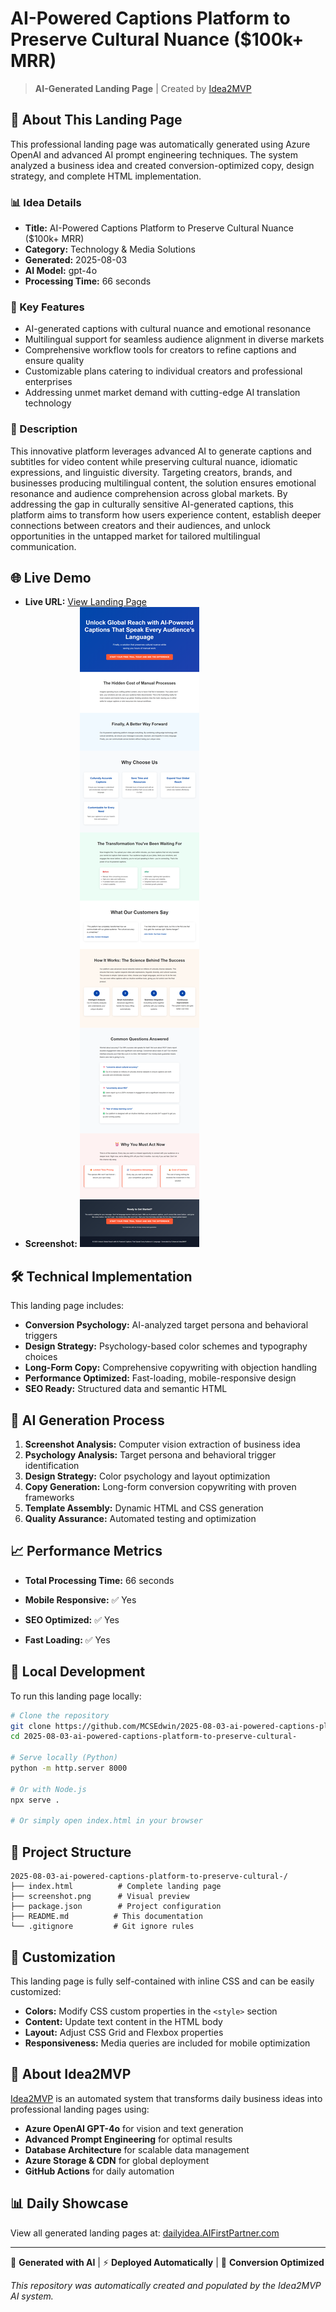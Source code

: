 # AI-Powered Captions Platform to Preserve Cultural Nuance ($100k+ MRR)

> **AI-Generated Landing Page** | Created by [Idea2MVP](https://github.com/MCSEdwin/Idea2MVP)

## 🚀 About This Landing Page

This professional landing page was automatically generated using Azure OpenAI and advanced AI prompt engineering techniques. The system analyzed a business idea and created conversion-optimized copy, design strategy, and complete HTML implementation.

### 📊 Idea Details

- **Title:** AI-Powered Captions Platform to Preserve Cultural Nuance ($100k+ MRR)
- **Category:** Technology & Media Solutions
- **Generated:** 2025-08-03
- **AI Model:** gpt-4o
- **Processing Time:** 66 seconds

### 🎯 Key Features

- AI-generated captions with cultural nuance and emotional resonance
- Multilingual support for seamless audience alignment in diverse markets
- Comprehensive workflow tools for creators to refine captions and ensure quality
- Customizable plans catering to individual creators and professional enterprises
- Addressing unmet market demand with cutting-edge AI translation technology

### 📝 Description

This innovative platform leverages advanced AI to generate captions and subtitles for video content while preserving cultural nuance, idiomatic expressions, and linguistic diversity. Targeting creators, brands, and businesses producing multilingual content, the solution ensures emotional resonance and audience comprehension across global markets. By addressing the gap in culturally sensitive AI-generated captions, this platform aims to transform how users experience content, establish deeper connections between creators and their audiences, and unlock opportunities in the untapped market for tailored multilingual communication.

## 🌐 Live Demo

- **Live URL:** [View Landing Page](https://dailyidea.AIFirstPartner.com/daily-ideas/2025-08-03/index.html)
- **Screenshot:** ![Landing Page Preview](./screenshot.png)

## 🛠️ Technical Implementation

This landing page includes:

- **Conversion Psychology:** AI-analyzed target persona and behavioral triggers
- **Design Strategy:** Psychology-based color schemes and typography choices
- **Long-Form Copy:** Comprehensive copywriting with objection handling
- **Performance Optimized:** Fast-loading, mobile-responsive design
- **SEO Ready:** Structured data and semantic HTML

## 🤖 AI Generation Process

1. **Screenshot Analysis:** Computer vision extraction of business idea
2. **Psychology Analysis:** Target persona and behavioral trigger identification
3. **Design Strategy:** Color psychology and layout optimization
4. **Copy Generation:** Long-form conversion copywriting with proven frameworks
5. **Template Assembly:** Dynamic HTML and CSS generation
6. **Quality Assurance:** Automated testing and optimization

## 📈 Performance Metrics

- **Total Processing Time:** 66 seconds

- **Mobile Responsive:** ✅ Yes
- **SEO Optimized:** ✅ Yes
- **Fast Loading:** ✅ Yes

## 🔧 Local Development

To run this landing page locally:

```bash
# Clone the repository
git clone https://github.com/MCSEdwin/2025-08-03-ai-powered-captions-platform-to-preserve-cultural-.git
cd 2025-08-03-ai-powered-captions-platform-to-preserve-cultural-

# Serve locally (Python)
python -m http.server 8000

# Or with Node.js
npx serve .

# Or simply open index.html in your browser
```

## 📄 Project Structure

```
2025-08-03-ai-powered-captions-platform-to-preserve-cultural-/
├── index.html          # Complete landing page
├── screenshot.png      # Visual preview
├── package.json        # Project configuration
├── README.md          # This documentation
└── .gitignore         # Git ignore rules
```

## 🎨 Customization

This landing page is fully self-contained with inline CSS and can be easily customized:

- **Colors:** Modify CSS custom properties in the `<style>` section
- **Content:** Update text content in the HTML body
- **Layout:** Adjust CSS Grid and Flexbox properties
- **Responsiveness:** Media queries are included for mobile optimization

## 🌟 About Idea2MVP

[Idea2MVP](https://github.com/MCSEdwin/Idea2MVP) is an automated system that transforms daily business ideas into professional landing pages using:

- **Azure OpenAI GPT-4o** for vision and text generation
- **Advanced Prompt Engineering** for optimal results
- **Database Architecture** for scalable data management  
- **Azure Storage & CDN** for global deployment
- **GitHub Actions** for daily automation

## 📊 Daily Showcase

View all generated landing pages at: [dailyidea.AIFirstPartner.com](https://dailyidea.AIFirstPartner.com)

---

🤖 **Generated with AI** | ⚡ **Deployed Automatically** | 🎯 **Conversion Optimized**

*This repository was automatically created and populated by the Idea2MVP AI system.*